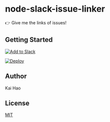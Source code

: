 # node-slack-issue-linker
:point_right: Give me the links of issues!

## Getting Started

[![Add to Slack](https://platform.slack-edge.com/img/add_to_slack.png)](https://slack.com/oauth/authorize?scope=bot&client_id=3960830011.183110350674)

[![Deploy](https://www.herokucdn.com/deploy/button.svg)](https://heroku.com/deploy?template=https://github.com/kevin940726/node-slack-issue-linker/tree/master&env[HOST]=github)

## Author

Kai Hao

## License

[MIT](LICENSE)
